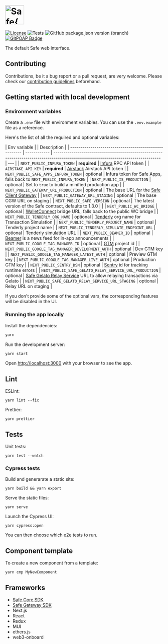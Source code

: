# <img src="/public/images/logo.svg" height="60" valign="middle" alt="Safe{Wallet}" />

[![License](https://img.shields.io/github/license/safe-global/safe-wallet-web)](https://github.com/safe-global/safe-wallet-web/blob/main/LICENSE)
![Tests](https://img.shields.io/github/actions/workflow/status/safe-global/safe-wallet-web/test.yml?branch=main&label=tests)
![GitHub package.json version (branch)](https://img.shields.io/github/package-json/v/safe-global/safe-wallet-web)
[![GitPOAP Badge](https://public-api.gitpoap.io/v1/repo/safe-global/safe-wallet-web/badge)](https://www.gitpoap.io/gh/safe-global/safe-wallet-web)

The default Safe web interface.

## Contributing

Contributions, be it a bug report or a pull request, are very welcome. Please check our [contribution guidelines](CONTRIBUTING.md) beforehand.

## Getting started with local development

### Environment variables

Create a `.env` file with environment variables. You can use the `.env.example` file as a reference.

Here's the list of all the required and optional variables:

| Env variable                                           |              | Description                                                                                                                         |
| ------------------------------------------------------ | ------------ | ----------------------------------------------------------------------------------------------------------------------------------- | --- |
| `NEXT_PUBLIC_INFURA_TOKEN`                             | **required** | [Infura](https://docs.infura.io/infura/networks/ethereum/how-to/secure-a-project/project-id) RPC API token                          |
| `AIRSTAKE_API_KEY`                                     | **required** | [Airstack](https://app.airstack.xyz/) Airstack API token                                                                            |
| `NEXT_PUBLIC_SAFE_APPS_INFURA_TOKEN`                   | optional     | Infura token for Safe Apps, falls back to `NEXT_PUBLIC_INFURA_TOKEN`                                                                |
| `NEXT_PUBLIC_IS_PRODUCTION`                            | optional     | Set to `true` to build a minified production app                                                                                    |
| `NEXT_PUBLIC_GATEWAY_URL_PRODUCTION`                   | optional     | The base URL for the [Safe Client Gateway](https://github.com/safe-global/safe-client-gateway)                                      |
| `NEXT_PUBLIC_GATEWAY_URL_STAGING`                      | optional     | The base CGW URL on staging                                                                                                         |
| `NEXT_PUBLIC_SAFE_VERSION`                             | optional     | The latest version of the Safe contract, defaults to 1.3.0                                                                          |     |
| `NEXT_PUBLIC_WC_BRIDGE`                                | optional     | [WalletConnect](https://docs.walletconnect.com/1.0/bridge-server) bridge URL, falls back to the public WC bridge                    |
| `NEXT_PUBLIC_TENDERLY_ORG_NAME`                        | optional     | [Tenderly](https://tenderly.co) org name for Transaction Simulation                                                                 |
| `NEXT_PUBLIC_TENDERLY_PROJECT_NAME`                    | optional     | Tenderly project name                                                                                                               |
| `NEXT_PUBLIC_TENDERLY_SIMULATE_ENDPOINT_URL`           | optional     | Tenderly simulation URL                                                                                                             |
| `NEXT_PUBLIC_BEAMER_ID`                                | optional     | [Beamer](https://www.getbeamer.com) is a news feed for in-app announcements                                                         |
| `NEXT_PUBLIC_GOOGLE_TAG_MANAGER_ID`                    | optional     | [GTM](https://tagmanager.google.com) project id                                                                                     |
| `NEXT_PUBLIC_GOOGLE_TAG_MANAGER_DEVELOPMENT_AUTH`      | optional     | Dev GTM key                                                                                                                         |
| `NEXT_PUBLIC_GOOGLE_TAG_MANAGER_LATEST_AUTH`           | optional     | Preview GTM key                                                                                                                     |
| `NEXT_PUBLIC_GOOGLE_TAG_MANAGER_LIVE_AUTH`             | optional     | Production GTM key                                                                                                                  |
| `NEXT_PUBLIC_SENTRY_DSN`                               | optional     | [Sentry](https://sentry.io) id for tracking runtime errors                                                                          |
| `NEXT_PUBLIC_SAFE_GELATO_RELAY_SERVICE_URL_PRODUCTION` | optional     | [Safe Gelato Relay Service](https://github.com/safe-global/safe-gelato-relay-service) URL to allow relaying transactions via Gelato |
| `NEXT_PUBLIC_SAFE_GELATO_RELAY_SERVICE_URL_STAGING`    | optional     | Relay URL on staging                                                                                                                |

If you don't provide some of the optional vars, the corresponding features will be disabled in the UI.

### Running the app locally

Install the dependencies:

```bash
yarn
```

Run the development server:

```bash
yarn start
```

Open [http://localhost:3000](http://localhost:3000) with your browser to see the app.

## Lint

ESLint:

```
yarn lint --fix
```

Prettier:

```
yarn prettier
```

## Tests

Unit tests:

```
yarn test --watch
```

### Cypress tests

Build and generarate a static site:

```
yarn build && yarn export
```

Serve the static files:

```
yarn serve
```

Launch the Cypress UI:

```
yarn cypress:open
```

You can then choose which e2e tests to run.

## Component template

To create a new component from a template:

```
yarn cmp MyNewComponent
```

## Frameworks

- [Safe Core SDK](https://github.com/safe-global/safe-core-sdk)
- [Safe Gateway SDK](https://github.com/safe-global/safe-gateway-typescript-sdk)
- Next.js
- React
- Redux
- MUI
- ethers.js
- web3-onboard
